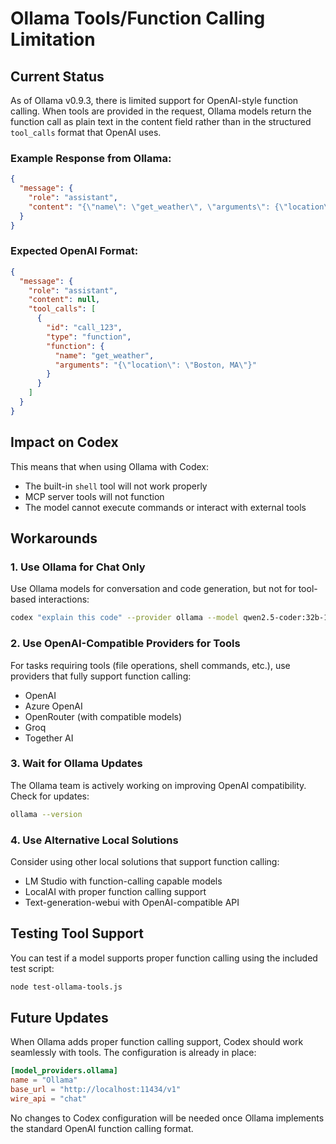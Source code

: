 # Ollama Tools/Function Calling Limitation

## Current Status

As of Ollama v0.9.3, there is limited support for OpenAI-style function calling. When tools are provided in the request, Ollama models return the function call as plain text in the content field rather than in the structured `tool_calls` format that OpenAI uses.

### Example Response from Ollama:
```json
{
  "message": {
    "role": "assistant",
    "content": "{\"name\": \"get_weather\", \"arguments\": {\"location\": \"Boston, MA\"}}"
  }
}
```

### Expected OpenAI Format:
```json
{
  "message": {
    "role": "assistant",
    "content": null,
    "tool_calls": [
      {
        "id": "call_123",
        "type": "function",
        "function": {
          "name": "get_weather",
          "arguments": "{\"location\": \"Boston, MA\"}"
        }
      }
    ]
  }
}
```

## Impact on Codex

This means that when using Ollama with Codex:
- The built-in `shell` tool will not work properly
- MCP server tools will not function
- The model cannot execute commands or interact with external tools

## Workarounds

### 1. Use Ollama for Chat Only
Use Ollama models for conversation and code generation, but not for tool-based interactions:
```bash
codex "explain this code" --provider ollama --model qwen2.5-coder:32b-128k
```

### 2. Use OpenAI-Compatible Providers for Tools
For tasks requiring tools (file operations, shell commands, etc.), use providers that fully support function calling:
- OpenAI
- Azure OpenAI
- OpenRouter (with compatible models)
- Groq
- Together AI

### 3. Wait for Ollama Updates
The Ollama team is actively working on improving OpenAI compatibility. Check for updates:
```bash
ollama --version
```

### 4. Use Alternative Local Solutions
Consider using other local solutions that support function calling:
- LM Studio with function-calling capable models
- LocalAI with proper function calling support
- Text-generation-webui with OpenAI-compatible API

## Testing Tool Support

You can test if a model supports proper function calling using the included test script:
```bash
node test-ollama-tools.js
```

## Future Updates

When Ollama adds proper function calling support, Codex should work seamlessly with tools. The configuration is already in place:

```toml
[model_providers.ollama]
name = "Ollama"
base_url = "http://localhost:11434/v1"
wire_api = "chat"
```

No changes to Codex configuration will be needed once Ollama implements the standard OpenAI function calling format.